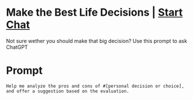 

# Make the Best Life Decisions | [Start Chat](https://gptcall.net/chat.html?data=%7B%22contact%22%3A%7B%22id%22%3A%22e9d193b0-4311-42e1-8708-0a7235e13e27%22%2C%22flow%22%3Atrue%7D%7D)
<p>Not sure wether you should make that big decision? Use this prompt to ask ChatGPT </p>

# Prompt

```
Help me analyze the pros and cons of #[personal decision or choice], and offer a suggestion based on the evaluation.
```





